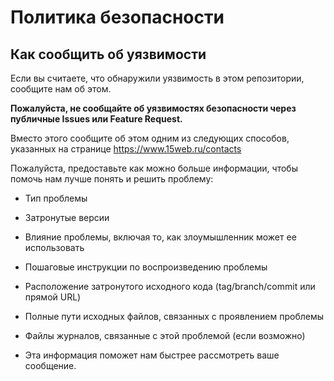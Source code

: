 # Политика безопасности

## Как сообщить об уязвимости

Если вы считаете, что обнаружили уязвимость в этом репозитории, сообщите нам об этом.

**Пожалуйста, не сообщайте об уязвимостях безопасности через публичные Issues или Feature Request.**

Вместо этого сообщите об этом одним из следующих способов, указанных на странице https://www.15web.ru/contacts

Пожалуйста, предоставьте как можно больше информации, чтобы помочь нам лучше понять и решить проблему:

* Тип проблемы
* Затронутые версии
* Влияние проблемы, включая то, как злоумышленник может ее использовать
* Пошаговые инструкции по воспроизведению проблемы
* Расположение затронутого исходного кода (tag/branch/commit или прямой URL)
* Полные пути исходных файлов, связанных с проявлением проблемы
* Файлы журналов, связанные с этой проблемой (если возможно)

* Эта информация поможет нам быстрее рассмотреть ваше сообщение.
